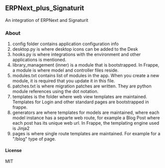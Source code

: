 ## ERPNext_plus_Signaturit

An integration of ERPNext and Signaturit

### About

1. config folder contains application configuration info
2. desktop.py is where desktop icons can be added to the Desk
3. hooks.py is where integrations with the environment and other applications is mentioned.
4. library_management (inner) is a module that is bootstrapped. In Frappe, a module is where model and controller files reside.
5. modules.txt contains list of modules in the app. When you create a new module, it is required that you update it in this file.
6. patches.txt is where migration patches are written. They are python module references using the dot notation.
7. templates is the folder where web view templates are maintained. Templates for Login and other standard pages are bootstrapped in frappe.
8. generators are where templates for models are maintained, where each model instance has a separte web route, for example a Blog Post where each post has its unique web url. In Frappe, the templating engine used is Jinja2
9. pages is where single route templates are maintained. For example for a "/blog" type of page.


#### License

MIT